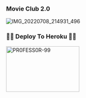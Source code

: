 ### Movie Club 2.0

![IMG_20220708_214931_496](https://user-images.githubusercontent.com/107612506/178134786-5e22eb89-856c-45a0-8bee-ef885619d372.jpg)

### 🧑‍💻 Deploy To Heroku 👨‍💻

<a href="https://heroku.com/deploy?template=https://github.com/HEARTBEAT-77/LuciferMoringstar-Robot"><img src="https://github.com/PR0FESS0R-99/LuciferMoringstar-Robot/blob/LuciferMoringstar-Robot/LuciferMoringstar_Robot/modules/logo/LuciferMoringstar-Deploy-To-Heroku%20(1).jpg" alt="PR0FESS0R-99" border="0" height="125" width="200" align="center" /></a>








